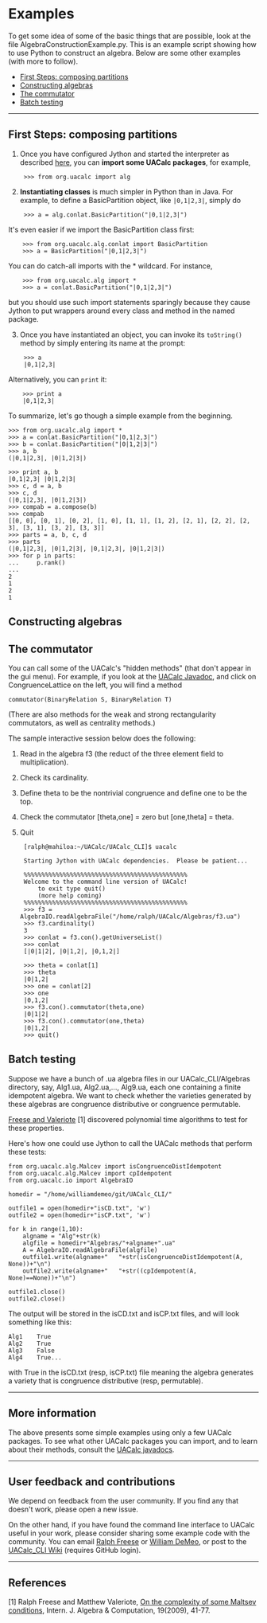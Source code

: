 Examples
========
To get some idea of some of the basic things that are possible, look at the file
AlgebraConstructionExample.py. This is an example script
showing how to use Python to construct an algebra. Below are some other
examples (with more to follow).

+ [First Steps: composing partitions](#first-steps:-composing-partitions)
+ [Constructing algebras](#constructing-algebras)
+ [The commutator](#the-commutator)
+ [Batch testing](#batch-testing)

---------------------------------------------

## First Steps: composing partitions
1. Once you have configured Jython and started the interpreter as described
[here](https://github.com/UACalc/UACalc_CLI), you can **import some UACalc
packages**, for example,

        >>> from org.uacalc import alg

2. **Instantiating classes** is much simpler in Python than in Java.
For example, to define a BasicPartition object, like `|0,1|2,3|`, simply do

        >>> a = alg.conlat.BasicPartition("|0,1|2,3|")

It's even easier if we import the BasicPartition class first:

        >>> from org.uacalc.alg.conlat import BasicPartition
        >>> a = BasicPartition("|0,1|2,3|")

You can do catch-all imports with the * wildcard. For instance,

        >>> from org.uacalc.alg import *
        >>> a = conlat.BasicPartition("|0,1|2,3|")

but you should use such import statements sparingly because they cause Jython to
put wrappers around every class and method in the named package.

3. Once you have instantiated an object, you can invoke its `toString()` method
by simply entering its name at the prompt: 

        >>> a
        |0,1|2,3|

Alternatively, you can `print` it:

        >>> print a
        |0,1|2,3|


To summarize, let's go though a simple example from the beginning.

    >>> from org.uacalc.alg import *
    >>> a = conlat.BasicPartition("|0,1|2,3|")
    >>> b = conlat.BasicPartition("|0|1,2|3|")
    >>> a, b
    (|0,1|2,3|, |0|1,2|3|)

    >>> print a, b
    |0,1|2,3| |0|1,2|3|
    >>> c, d = a, b
    >>> c, d
    (|0,1|2,3|, |0|1,2|3|)
    >>> compab = a.compose(b)
    >>> compab
    [[0, 0], [0, 1], [0, 2], [1, 0], [1, 1], [1, 2], [2, 1], [2, 2], [2, 3], [3, 1], [3, 2], [3, 3]]
    >>> parts = a, b, c, d
    >>> parts
    (|0,1|2,3|, |0|1,2|3|, |0,1|2,3|, |0|1,2|3|)
    >>> for p in parts:
    ...     p.rank()
    ... 
    2
    1
    2
    1

## Constructing algebras


## The commutator
You can call some of the UACalc's "hidden methods" (that don't appear in the gui
menu). For example, if you look at the [UACalc Javadoc](http://uacalc.org/doc/),
and click on CongruenceLattice on the left, you will find a method 

    commutator(BinaryRelation S, BinaryRelation T)

(There are also methods for the weak and strong rectangularity commutators, as well as centrality methods.)

The sample interactive session below does the following:

1. Read in the algebra f3 (the reduct of the three element field to multiplication).
2. Check its cardinality.
3. Define theta to be the nontrivial congruence and define one to be the top.
4. Check the commutator [theta,one] = zero but [one,theta] = theta.
5. Quit

        [ralph@mahiloa:~/UACalc/UACalc_CLI]$ uacalc

        Starting Jython with UACalc dependencies.  Please be patient...

        %%%%%%%%%%%%%%%%%%%%%%%%%%%%%%%%%%%%%%%%%%%%%%
        Welcome to the command line version of UACalc!
            to exit type quit()
            (more help coming)
        %%%%%%%%%%%%%%%%%%%%%%%%%%%%%%%%%%%%%%%%%%%%%%
        >>> f3 = AlgebraIO.readAlgebraFile("/home/ralph/UACalc/Algebras/f3.ua")
        >>> f3.cardinality()
        3
        >>> conlat = f3.con().getUniverseList()
        >>> conlat
        [|0|1|2|, |0|1,2|, |0,1,2|]
        
        >>> theta = conlat[1]
        >>> theta
        |0|1,2|
        >>> one = conlat[2]
        >>> one
        |0,1,2|
        >>> f3.con().commutator(theta,one)
        |0|1|2|
        >>> f3.con().commutator(one,theta)
        |0|1,2|
        >>> quit()
		
## Batch testing
Suppose we have a bunch of .ua algebra files in our UACalc_CLI/Algebras
directory, say, Alg1.ua, Alg2.ua,..., Alg9.ua, each one containing a finite
idempotent algebra. We want to check whether the varieties generated by these 
algebras are congruence distributive or congruence permutable.

[Freese and Valeriote](http://www.math.hawaii.edu/~ralph/Preprints/IJAC_1901_P41.pdf)
[1] discovered polynomial time algorithms to test for these properties.

Here's how one could use Jython to call the UACalc methods that perform these
tests:

    from org.uacalc.alg.Malcev import isCongruenceDistIdempotent
    from org.uacalc.alg.Malcev import cpIdempotent
    from org.uacalc.io import AlgebraIO

    homedir = "/home/williamdemeo/git/UACalc_CLI/"

    outfile1 = open(homedir+"isCD.txt", 'w')
    outfile2 = open(homedir+"isCP.txt", 'w')

    for k in range(1,10):
        algname = "Alg"+str(k)
        algfile = homedir+"Algebras/"+algname+".ua"
        A = AlgebraIO.readAlgebraFile(algfile)
        outfile1.write(algname+"   "+str(isCongruenceDistIdempotent(A, None))+"\n")
        outfile2.write(algname+"   "+str((cpIdempotent(A, None)==None))+"\n")
        
    outfile1.close()
    outfile2.close()

The output will be stored in the isCD.txt and isCP.txt files, and will 
look something like this:

    Alg1    True
	Alg2    True
	Alg3    False
	Alg4    True...

with True in the isCD.txt (resp, isCP.txt) file meaning the algebra generates a
variety that is congruence distributive (resp, permutable).

------------------------------------------------

## More information
The above presents some simple examples using only a few UACalc packages.
To see what other UACalc packages you can import, and to learn about
their methods, consult the [UACalc javadocs](http://uacalc.org/doc/).

---------------------------------------------------------------

## User feedback and contributions
We depend on feedback from the user community.  If you find any that doesn't
work, please open a new issue.

On the other hand, if you have found the command line interface to UACalc useful
in your work, please consider sharing some example code with the community.  You
can email [Ralph Freese](mailto:ralph@math.hawaii.edu) or
[William DeMeo](mailto:williamdemeo@gmail.com), or post to the
[UACalc_CLI Wiki](https://github.com/UACalc/UACalc_CLI/wiki) (requires GitHub login). 

----------------------------------------------------

## References
[1] Ralph Freese and Matthew Valeriote, [On the complexity of some Maltsev conditions](http://www.math.hawaii.edu/~ralph/Preprints/IJAC_1901_P41.pdf), Intern. J. Algebra & Computation, 19(2009), 41-77.




